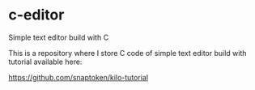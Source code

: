 # c-editor
Simple text editor build with C

This is a repository where I store C code of simple text editor build with tutorial available here:

https://github.com/snaptoken/kilo-tutorial

